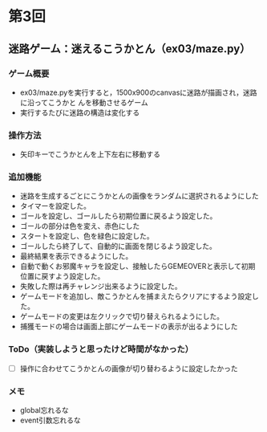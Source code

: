 # 第3回
## 迷路ゲーム：迷えるこうかとん（ex03/maze.py）
### ゲーム概要
- ex03/maze.pyを実行すると，1500x900のcanvasに迷路が描画され，迷路に沿ってこうかと
んを移動させるゲーム
- 実行するたびに迷路の構造は変化する
### 操作方法
- 矢印キーでこうかとんを上下左右に移動する
### 追加機能
- 迷路を生成するごとにこうかとんの画像をランダムに選択されるようにした
- タイマーを設定した。
- ゴールを設定し、ゴールしたら初期位置に戻るよう設定した。
- ゴールの部分は色を変え、赤色にした
- スタートを設定し、色を緑色に設定した。
- ゴールしたら終了して、自動的に画面を閉じるよう設定した。
- 最終結果を表示できるようにした。
- 自動で動くお邪魔キャラを設定し、接触したらGEMEOVERと表示して初期位置に戻すよう設定した。
- 失敗した際は再チャレンジ出来るように設定した。
- ゲームモードを追加し、敵こうかとんを捕まえたらクリアにするよう設定した。
- ゲームモードの変更は左クリックで切り替えられるようにした。
- 捕獲モードの場合は画面上部にゲームモードの表示が出るようにした
### ToDo（実装しようと思ったけど時間がなかった）
- [ ] 操作に合わせてこうかとんの画像が切り替わるように設定したかった
### メモ
- global忘れるな
- event引数忘れるな